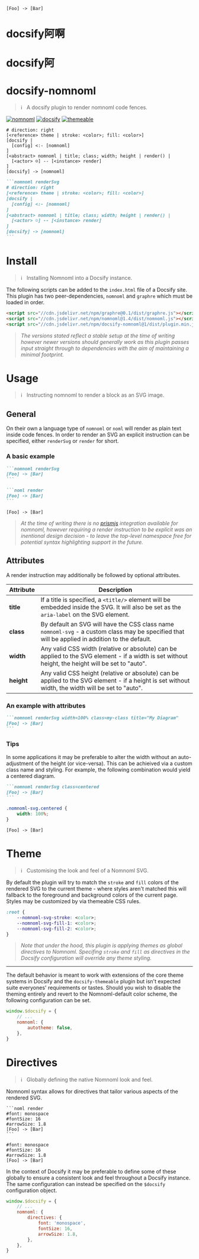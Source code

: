 ```noml render
[Foo] -> [Bar]
```

# docsify阿啊
# docsify阿
# docsify-nomnoml

> :information_source: &nbsp; A docsify plugin to render nomnoml code fences.

[![nomnoml](https://img.shields.io/badge/www-nomnoml-%23fdf6e3)](https://nomnoml.com)
[![docsify](https://img.shields.io/badge/www-docsify-%2342b983)](https://docsify.js.org)
[![themeable](https://img.shields.io/badge/www-themeable-%230a87da)](https://jhildenbiddle.github.io/docsify-themeable/)

<!-- tabs:start -->

<!-- tab:SVG Diagram -->

```nomnoml renderSvg title="A nomnoml example modelling this docsify plugin"
# direction: right
[<reference> theme | stroke: <color>; fill: <color>]
[docsify |
  [config] <:- [nomnoml]
]
[<abstract> nomnoml | title; class; width; height | render() |
  [<actor> ☺] -- [<instance> render]
]
[docsify] -> [nomnoml]
```

<!-- tab:Markdown -->

````markdown » nomnoml
```nomnoml renderSvg
# direction: right
[<reference> theme | stroke: <color>; fill: <color>]
[docsify |
  [config] <:- [nomnoml]
]
[<abstract> nomnoml | title; class; width; height | render() |
  [<actor> ☺] -- [<instance> render]
]
[docsify] -> [nomnoml]
```
````

<!-- tabs:end -->

# Install

> :information_source: &nbsp; Installing Nomnoml into a Docsify instance.

The following scripts can be added to the `index.html` file of a Docsify site. This
plugin has two peer-dependencies, `nomnoml` and `graphre` which must be loaded in order.

```html
<script src="//cdn.jsdelivr.net/npm/graphre@0.1/dist/graphre.js"></script>
<script src="//cdn.jsdelivr.net/npm/nomnoml@1.4/dist/nomnoml.js"></script>
<script src="//cdn.jsdelivr.net/npm/docsify-nomnoml@1/dist/plugin.min.js"></script>
```

> _The versions stated reflect a stable setup at the time of writing however newer
> versions should generally work as this plugin passes input straight through to
> dependencies with the aim of maintaining a minimal footprint._


# Usage

> :information_source: &nbsp; Instructing nomnoml to render a block as an SVG image.

## General

On their own a language type of `nomnoml` or `noml` will render as plain text inside code
fences. In order to render an SVG an explicit instruction can be specified, either
`renderSvg` or `render` for short.

### A basic example

<!-- tabs:start -->

<!-- tab:Long-form -->

````markdown » nomnoml
```nomnoml renderSvg
[Foo] -> [Bar]
```
````

<!-- tab:Short-form -->

````markdown » nomnoml
```noml render
[Foo] -> [Bar]
```
````

<!-- tab:Result -->

```noml render
[Foo] -> [Bar]
```

<!-- tabs:end -->

> _At the time of writing there is no [prismjs](https://prismjs.com/)
> integration available for nomnoml, however requiring a render instruction to be explicit
> was an inentional design decision - to leave the top-level namespace free for potential
> syntax highlighting support in the future._

## Attributes

A render instruction may additionally be followed by optional attributes.

| Attribute  | Description                                                                                                                                        |
| ---------- | -------------------------------------------------------------------------------------------------------------------------------------------------- |
| **title**  | If a title is specified, a `<title/>` element will be embedded inside the SVG. It will also be set as the `aria-label` on the SVG element.         |
| **class**  | By default an SVG will have the CSS class name `nomnoml-svg` - a custom class may be specified that will be applied in addition to the default.    |
| **width**  | Any valid CSS width (relative or absolute) can be applied to the SVG element - if a width is set without height, the height will be set to "auto". |
| **height** | Any valid CSS height (relative or absolute) can be applied to the SVG element - if a height is set without width, the width will be set to "auto". |

### An example with attributes

````markdown » nomnoml
```nomnoml renderSvg width=100% class=my-class title="My Diagram"
[Foo] -> [Bar]
```
````

### Tips

In some applications it may be preferable to alter the width without an auto-adjustment of
the height (or vice-versa). This can be achieived via a custom class name and styling. For
example, the following combination would yield a centered diagram.

<!-- tabs:start -->

<!-- tab:Markdown -->

````markdown » nomnoml
```nomnoml renderSvg class=centered
[Foo] -> [Bar]
```
````

<!-- tab:CSS -->

```css
.nomnoml-svg.centered {
	width: 100%;
}
```

<!-- tab:Result -->

```nomnoml renderSvg class=centered
[Foo] -> [Bar]
```

<!-- tabs:end -->


# Theme

> :information_source: &nbsp; Customising the look and feel of a Nomnoml SVG.

By default the plugin will try to match the `stroke` and `fill` colors of the rendered SVG
to the current theme - where styles aren't matched this will fallback to the foreground and
background colors of the current page. Styles may be customized by via themeable CSS rules.

```css
:root {
	--nomnoml-svg-stroke: <color>;
	--nomnoml-svg-fill-1: <color>;
	--nomnoml-svg-fill-2: <color>;
}
```

> _Note that under the hood, this plugin is applying themes as global directives to
> Nomnoml. Specifing `stroke` and `fill` as directives in the Docsify configuration
> will override any theme styling._

---

The default behavior is meant to work with extensions of the core theme systems in
Docsify and the `docsify-themeable` plugin but isn't expected suite everyones'
requirements or tastes. Should you wish to disable the theming entirely and revert
to the Nomnoml-default color scheme, the following configuration can be set.

```js
window.$docsify = {
	// ...
	nomnoml: {
		autotheme: false,
	},
}
```



# Directives

> :information_source: &nbsp; Globally defining the native Nomnoml look and feel.

Nomnoml syntax allows for directives that tailor various aspects of the rendered SVG.

<!-- tabs:start -->

<!-- tab:Markdown -->

````
```noml render
#font: monospace
#fontSize: 16
#arrowSize: 1.8
[Foo] -> [Bar]
```
````

<!-- tab:Result -->

```noml render
#font: monospace
#fontSize: 16
#arrowSize: 1.8
[Foo] -> [Bar]
```

<!-- tabs: end -->

In the context of Docsify it may be preferable to define some of these globally to
ensure a consistent look and feel throughout a Docsify instance. The same configuration
can instead be specified on the `$docsify` configuration object.

```js
window.$docsify = {
	// ...
	nomnoml: {
		directives: {
			font: 'monospace',
			fontSize: 16,
			arrowSize: 1.8,
		},
	},
}
```
